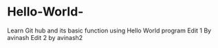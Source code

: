 # Hello-World-
Learn Git hub and its basic function using Hello World program
 Edit 1 By avinash
 Edit 2 by avinash2
